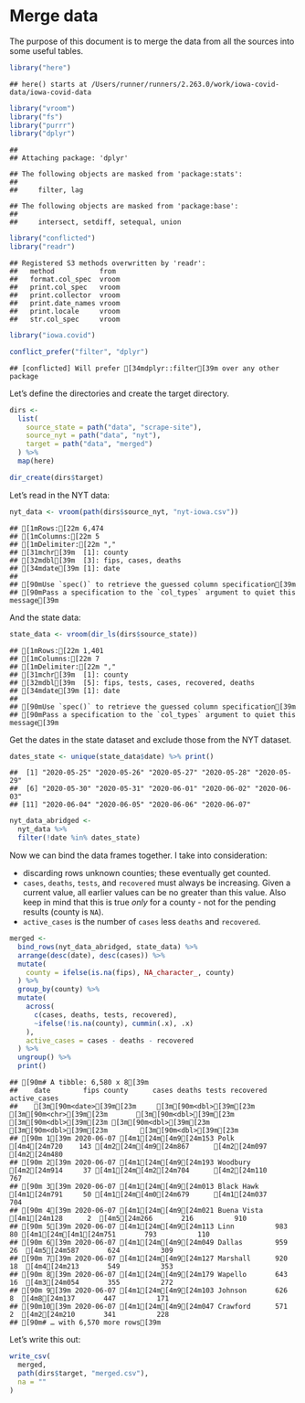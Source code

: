 Merge data
================

The purpose of this document is to merge the data from all the sources
into some useful tables.

``` r
library("here")
```

    ## here() starts at /Users/runner/runners/2.263.0/work/iowa-covid-data/iowa-covid-data

``` r
library("vroom")
library("fs")
library("purrr")
library("dplyr")
```

    ## 
    ## Attaching package: 'dplyr'

    ## The following objects are masked from 'package:stats':
    ## 
    ##     filter, lag

    ## The following objects are masked from 'package:base':
    ## 
    ##     intersect, setdiff, setequal, union

``` r
library("conflicted")
library("readr")
```

    ## Registered S3 methods overwritten by 'readr':
    ##   method           from 
    ##   format.col_spec  vroom
    ##   print.col_spec   vroom
    ##   print.collector  vroom
    ##   print.date_names vroom
    ##   print.locale     vroom
    ##   str.col_spec     vroom

``` r
library("iowa.covid")

conflict_prefer("filter", "dplyr")
```

    ## [conflicted] Will prefer [34mdplyr::filter[39m over any other package

Let’s define the directories and create the target directory.

``` r
dirs <- 
  list(
    source_state = path("data", "scrape-site"),
    source_nyt = path("data", "nyt"),
    target = path("data", "merged")  
  ) %>%
  map(here)

dir_create(dirs$target)
```

Let’s read in the NYT data:

``` r
nyt_data <- vroom(path(dirs$source_nyt, "nyt-iowa.csv"))
```

    ## [1mRows:[22m 6,474
    ## [1mColumns:[22m 5
    ## [1mDelimiter:[22m ","
    ## [31mchr[39m  [1]: county
    ## [32mdbl[39m  [3]: fips, cases, deaths
    ## [34mdate[39m [1]: date
    ## 
    ## [90mUse `spec()` to retrieve the guessed column specification[39m
    ## [90mPass a specification to the `col_types` argument to quiet this message[39m

And the state data:

``` r
state_data <- vroom(dir_ls(dirs$source_state))
```

    ## [1mRows:[22m 1,401
    ## [1mColumns:[22m 7
    ## [1mDelimiter:[22m ","
    ## [31mchr[39m  [1]: county
    ## [32mdbl[39m  [5]: fips, tests, cases, recovered, deaths
    ## [34mdate[39m [1]: date
    ## 
    ## [90mUse `spec()` to retrieve the guessed column specification[39m
    ## [90mPass a specification to the `col_types` argument to quiet this message[39m

Get the dates in the state dataset and exclude those from the NYT
dataset.

``` r
dates_state <- unique(state_data$date) %>% print() 
```

    ##  [1] "2020-05-25" "2020-05-26" "2020-05-27" "2020-05-28" "2020-05-29"
    ##  [6] "2020-05-30" "2020-05-31" "2020-06-01" "2020-06-02" "2020-06-03"
    ## [11] "2020-06-04" "2020-06-05" "2020-06-06" "2020-06-07"

``` r
nyt_data_abridged <- 
  nyt_data %>%
  filter(!date %in% dates_state)
```

Now we can bind the data frames together. I take into consideration:

  - discarding rows unknown counties; these eventually get counted.
  - `cases`, `deaths`, `tests`, and `recovered` must always be
    increasing. Given a current value, all earlier values can be no
    greater than this value. Also keep in mind that this is true *only*
    for a county - not for the pending results (county is `NA`).
  - `active_cases` is the number of `cases` less `deaths` and
    `recovered`.

<!-- end list -->

``` r
merged <- 
  bind_rows(nyt_data_abridged, state_data) %>%
  arrange(desc(date), desc(cases)) %>%
  mutate(
    county = ifelse(is.na(fips), NA_character_, county)
  ) %>%
  group_by(county) %>%
  mutate(
    across(
      c(cases, deaths, tests, recovered),
      ~ifelse(!is.na(county), cummin(.x), .x)
    ),
    active_cases = cases - deaths - recovered
  ) %>%
  ungroup() %>%
  print()
```

    ## [90m# A tibble: 6,580 x 8[39m
    ##    date        fips county      cases deaths tests recovered active_cases
    ##    [3m[90m<date>[39m[23m     [3m[90m<dbl>[39m[23m [3m[90m<chr>[39m[23m       [3m[90m<dbl>[39m[23m  [3m[90m<dbl>[39m[23m [3m[90m<dbl>[39m[23m     [3m[90m<dbl>[39m[23m        [3m[90m<dbl>[39m[23m
    ## [90m 1[39m 2020-06-07 [4m1[24m[4m9[24m153 Polk         [4m4[24m720    143 [4m2[24m[4m9[24m867      [4m2[24m097         [4m2[24m480
    ## [90m 2[39m 2020-06-07 [4m1[24m[4m9[24m193 Woodbury     [4m2[24m914     37 [4m1[24m[4m2[24m704      [4m2[24m110          767
    ## [90m 3[39m 2020-06-07 [4m1[24m[4m9[24m013 Black Hawk   [4m1[24m791     50 [4m1[24m[4m0[24m679      [4m1[24m037          704
    ## [90m 4[39m 2020-06-07 [4m1[24m[4m9[24m021 Buena Vista  [4m1[24m128      2  [4m5[24m266       216          910
    ## [90m 5[39m 2020-06-07 [4m1[24m[4m9[24m113 Linn          983     80 [4m1[24m[4m1[24m751       793          110
    ## [90m 6[39m 2020-06-07 [4m1[24m[4m9[24m049 Dallas        959     26  [4m5[24m587       624          309
    ## [90m 7[39m 2020-06-07 [4m1[24m[4m9[24m127 Marshall      920     18  [4m4[24m213       549          353
    ## [90m 8[39m 2020-06-07 [4m1[24m[4m9[24m179 Wapello       643     16  [4m3[24m054       355          272
    ## [90m 9[39m 2020-06-07 [4m1[24m[4m9[24m103 Johnson       626      8  [4m8[24m137       447          171
    ## [90m10[39m 2020-06-07 [4m1[24m[4m9[24m047 Crawford      571      2  [4m2[24m210       341          228
    ## [90m# … with 6,570 more rows[39m

Let’s write this out:

``` r
write_csv(
  merged,
  path(dirs$target, "merged.csv"),
  na = ""
)
```
